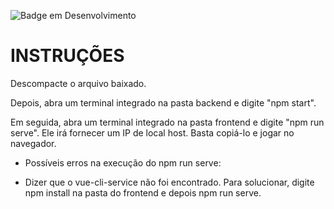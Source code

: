 ![Badge em Desenvolvimento](http://img.shields.io/static/v1?label=STATUS&message=EM%20DESENVOLVIMENTO&color=GREEN&style=for-the-badge)
# INSTRUÇÕES

Descompacte o arquivo baixado.

Depois, abra um terminal integrado na pasta backend e digite "npm start".

Em seguida, abra um terminal integrado na pasta frontend e digite "npm run serve". Ele irá fornecer um IP de local host. Basta copiá-lo e jogar no navegador.

* Possíveis erros na execução do npm run serve:
- Dizer que o vue-cli-service não foi encontrado. Para solucionar, digite npm install na pasta do frontend e depois npm run serve. 

